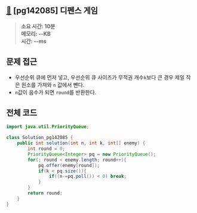 ## [🐝](https://school.programmers.co.kr/learn/courses/30/lessons/142085) [pg142085] 디펜스 게임

> **소요 시간: 10분<br>
> 메모리: --KB<br>
> 시간: --ms**
## 문제 접근
- 우선순위 큐에 먼저 넣고, 우선순위 큐 사이즈가 무적권 개수`k`보다 큰 경우 제일 작은 원소를 가져와 `n` 값에서 뺀다.
- `n`값이 음수가 되면 `round`를 반환한다.
## 전체 코드
```java
import java.util.PriorityQueue;

class Solution_pg142085 {
    public int solution(int n, int k, int[] enemy) {
        int round = 0;
        PriorityQueue<Integer> pq = new PriorityQueue();
        for(; round < enemy.length; round++){
            pq.offer(enemy[round]);
            if(k < pq.size()){
                if((n-=pq.poll()) < 0) break;
            }
        }
        return round;
    }
}
```
